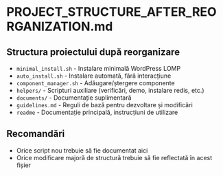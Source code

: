 # PROJECT_STRUCTURE_AFTER_REORGANIZATION.md

## Structura proiectului după reorganizare

- `minimal_install.sh` - Instalare minimală WordPress LOMP
- `auto_install.sh` - Instalare automată, fără interacțiune
- `component_manager.sh` - Adăugare/ștergere componente
- `helpers/` - Scripturi auxiliare (verificări, demo, instalare redis, etc.)
- `documents/` - Documentație suplimentară
- `guidelines.md` - Reguli de bază pentru dezvoltare și modificări
- `readme` - Documentație principală, instrucțiuni de utilizare

## Recomandări
- Orice script nou trebuie să fie documentat aici
- Orice modificare majoră de structură trebuie să fie reflectată în acest fișier
